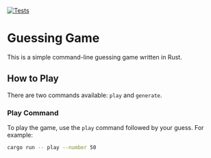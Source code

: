 [![Tests](https://github.com/makifyegin/Guessing_Game_CLI_Rust/actions/workflows/tests.yml/badge.svg)](https://github.com/makifyegin/Guessing_Game_CLI_Rust/actions/workflows/tests.yml)
# Guessing Game

This is a simple command-line guessing game written in Rust.

## How to Play

There are two commands available: `play` and `generate`.

### Play Command

To play the game, use the `play` command followed by your guess. For example:

```bash
cargo run -- play --number 50
